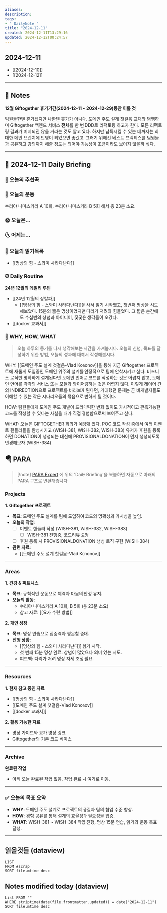 ```yaml
---
aliases: 
description:
tags:
- " DailyNote "
title: "2024-12-11"
created: 2024-12-11T13:29:16
updated: 2024-12-12T00:24:57
---
```


## 2024-12-11

- [[2024-12-10]] 
- [[2024-12-12]]

---

## 📝 Notes

**12월 Giftogether 휴가기간(2024-12-11 ~ 2024-12-29)동안 이룰 것**

팀원들한텐 휴가겠지만 나한텐 휴가가 아니다. 도메인 주도 설계 첫걸음 교재와 병행하며 Giftogether 백엔드 서비스 **전체**를 한 번 DDD로 리팩토링 하고자 한다. 모든 리팩토링 결과가 머지되진 않을 거라는 것도 알고 있다. 하지만 납득시킬 수 있는 데까지는 최대한 메인 브랜치에 반영이 되었으면 좋겠고, 그러기 위해선 베스트 프랙티스를 팀원들과 공유하고 강의까지 해줄 정도는 되어야 가능성이 조금이라도 보이지 않을까 싶다.


---

## 📅 2024-12-11 Daily Briefing

### 🎵 오늘의 추천곡

### 🏃 오늘의 운동

수리야 나마스카라 A 10회, 수리야 나마스카라 B 5회 해서 총 23분 소요.

### 🌞 오늘은...

### 🌜 어제는...

### 📖 오늘의 읽기목록

- [[명상의 힘 - 스와미 사라다난다]]

### ⏰ Daily Routine

**24년 12월의 데일리 루틴**

- [[24년 12월의 상칼파]]
	- [[명상의 힘 - 스와미 사라다난다]]을 사서 읽기 시작했고, 첫번째 명상을 시도해보았다. 15분의 짦은 명상이었지만 다리가 저려와 힘들었다. 그 짧은 순간에도 수십번의 상념과 아이디어, 짖궂은 생각들이 오갔다.
- [[docker 교과서]]

### 🚀 WHY, HOW, WHAT

> 오늘 하루의 동기를 다시 생각해보는 시간을 가져봅시다. 오늘의 신념, 목표를 달성하기 위한 방법, 오늘의 성과에 대해서 작성해봅시다.

WHY: [[도메인 주도 설계 첫걸음-Vlad Kononov]]을 통해 지금 Giftogether 프로젝트에 새롭게 도입중인 도메인 위주의 설계를 안정적으로 팀에 안착시키고 싶다. 비즈니스 로직만 명확하게 설계된다면 도메인 언어로 코드를 작성하는 것은 어렵지 않고, 도메인 언어를 각각의 서비스 또는 모듈과 와이어링하는 것은 어렵지 않다. 이렇게 레이어 간의 INDIRECTION으로 프로젝트를 바라보게 된다면, 거대했던 문제는 곧 비개발자들도 이해할 수 있는 작은 시나리오들의 묶음으로 변하게 될 것이다.

HOW: 팀원들에게 도메인 주도 개발이 드라마틱한 변화 없이도 가시적이고 관측가능한 코드를 작성할 수 있다는 사실을 내가 직접 경험함으로써 보여주고 싶다.

WHAT: 오늘은 GIFTOGETHER 회의가 예정돼 있다. POC 코드 작성 중에서 여러 이벤트 핸들러들을 완성시키고 (WISH-381, WISH-382, WISH-383) 유저가 후원을 등록하면 DONATION이 생성되는 대신에 PROVISIONALDONATION이 먼저 생성되도록 변경해보자 (WISH-384)

##  🪂 PARA

> [!note] [PARA Expert](https://chatgpt.com/g/g-46Xrh4MXk-para-expert) 에 위의 'Daily Briefing'을 복붙하면 자동으로 아래의 PARA 구조로 변환해줍니다

### **Projects**  

**1. Giftogether 프로젝트**
- **목표**: 도메인 주도 설계를 팀에 도입하여 코드의 명확성과 가시성을 높임.
- **오늘의 작업**:
  - [ ] 이벤트 핸들러 작성 (WISH-381, WISH-382, WISH-383)
	  - [ ] WISH-381 진행중, 코드리뷰 요청
  - [ ] 후원 등록 시 PROVISIONALDONATION 생성 로직 구현 (WISH-384)
- **관련 자료**: 
  - [[도메인 주도 설계 첫걸음-Vlad Kononov]]

---

### **Areas**  

**1. 건강 & 피트니스**
- **목표**: 규칙적인 운동으로 체력과 마음의 안정 유지.
- **오늘의 활동**: 
  - 수리야 나마스카라 A 10회, B 5회 (총 23분 소요)
  - 참고 자료: [[요가 수련 방법]]

**2. 개인 성장**
- **목표**: 명상 연습으로 집중력과 평온함 증대.
- **진행 상황**:
  - [[명상의 힘 - 스와미 사라다난다]] 읽기 시작.
  - 첫 번째 15분 명상 완료: 상념이 많았으나 의미 있는 시도.
  - 피드백: 다리가 저려 명상 자세 조정 필요.

---

### **Resources**  

**1. 현재 참고 중인 자료**
- [[명상의 힘 - 스와미 사라다난다]]
- [[도메인 주도 설계 첫걸음-Vlad Kononov]]
- [[docker 교과서]]

**2. 활용 가능한 자료**
- 명상 가이드와 요가 영상 링크  
- Giftogether의 기존 코드 베이스

---

### **Archive**  

**완료된 작업**
- 아직 오늘 완료된 작업 없음. 작업 완료 시 여기로 이동.

---

### ✅ 오늘의 목표 요약  

- **WHY**: 도메인 주도 설계로 프로젝트의 품질과 팀의 협업 수준 향상.  
- **HOW**: 경험 공유를 통해 설계의 효율성과 필요성을 입증.  
- **WHAT**: WISH-381 ~ WISH-384 작업 진행, 명상 15분 연습, 읽기와 운동 목표 달성.

---

## 읽을것들 (dataview)

```dataview
LIST
FROM #scrap
SORT file.mtime desc
```

## Notes modified today (dataview)

```dataview
List FROM "" 
WHERE striptime(date(file.frontmatter.updated)) = date("2024-12-11") 
SORT file.mtime desc
```

